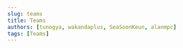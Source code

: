 ```yaml
---
slug: teams
title: Teams
authors: [tunogya, wakandaplus, SeaSoonKeun, alanmpc]
tags: [Teams]
---
```




